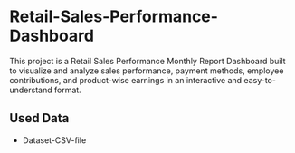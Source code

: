 # Retail-Sales-Performance-Dashboard
This project is a Retail Sales Performance Monthly Report Dashboard built to visualize and analyze sales performance, payment methods, employee contributions, and product-wise earnings in an interactive and easy-to-understand format.

## Used Data
- <a herf= "https://github.com/AniruddhTiwari532/Retail-Sales-Performance-Dashboard/blob/main/retail_sales_project_data_large.csv"> Dataset-CSV-file </a>
